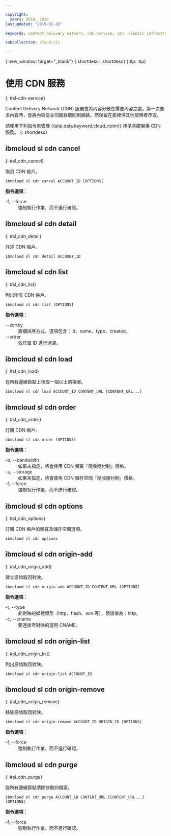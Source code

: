 ```yaml
---

copyright:
  years: 2018, 2019
lastupdated: "2019-02-26"

keywords: content delivery network, cdn service, cdn, classic infrastructure, ibmcloud sl cdn

subcollection: cloud-cli

---
```


{:new_window: target="_blank"}
{:shortdesc: .shortdesc}
{:tip: .tip}

# 使用 CDN 服務
{: #sl-cdn-service}

Content Delivery Network (CDN) 服務會將內容分散在需要內容之處。第一次要求內容時，會將內容從主伺服器取回到網路，然後留在那裡供其他使用者存取。

請使用下列指令來管理 {{site.data.keyword.cloud_notm}} 標準基礎架構 CDN 服務。
{: shortdesc}

## ibmcloud sl cdn cancel
{: #sl_cdn_cancel}

取消 CDN 帳戶。
```
ibmcloud sl cdn cancel ACCOUNT_ID [OPTIONS]
```

<strong>指令選項</strong>：
<dl>
<dt>-f, --force</dt>
<dd>強制執行作業，而不進行確認。</dd>
</dl>

## ibmcloud sl cdn detail
{: #sl_cdn_detail}

詳述 CDN 帳戶。
```
ibmcloud sl cdn detail ACCOUNT_ID
```

## ibmcloud sl cdn list
{: #sl_cdn_list}

列出所有 CDN 帳戶。
```
ibmcloud sl cdn list [OPTIONS]
```

<strong>指令選項</strong>：
<dl>
<dt>--sortby</dt>
<dd>直欄排序方式，選項包含：id、name、type、created。</dd>
<dt>--order</dt>
<dd>依訂單 ID 進行過濾。</dd>
</dl>

## ibmcloud sl cdn load
{: #sl_cdn_load}

在所有邊緣節點上快取一個以上的檔案。
```
ibmcloud sl cdn load ACCOUNT_ID CONTENT_URL [CONTENT_URL...]
```

## ibmcloud sl cdn order
{: #sl_cdn_order}

訂購 CDN 帳戶。
```
ibmcloud sl cdn order [OPTIONS]
```

<strong>指令選項</strong>：
<dl>
<dt>-b, --bandwidth</dt>
<dd>如果未指定，將會使用 CDN 頻寬「隨收隨付制」價格。</dd>
<dt>-s, --storage</dt>
<dd>如果未指定，將會使用 CDN 儲存空間「隨收隨付制」價格。</dd>
<dt>-f, --force</dt>
<dd>強制執行作業，而不進行確認。</dd>
</dl>

## ibmcloud sl cdn options
{: #sl_cdn_options}

訂購 CDN 帳戶的頻寬及儲存空間選項。
```
ibmcloud sl cdn options
```

## ibmcloud sl cdn origin-add
{: #sl_cdn_origin_add}

建立原始取回對映。
```
ibmcloud sl cdn origin-add ACCOUNT_ID CONTENT_URL [OPTIONS]
```

<strong>指令選項</strong>：
<dl>
<dt>-t, --type</dt>
<dd>此對映的媒體類型（http、flash、wm 等），預設值為：http。</dd>
<dt>-c, --cname</dt>
<dd>要連接至對映的選用 CNAME。</dd>
</dl>

## ibmcloud sl cdn origin-list
{: #sl_cdn_origin_list}

列出原始取回對映。
```
ibmcloud sl cdn origin-list ACCOUNT_ID
```

## ibmcloud sl cdn origin-remove
{: #sl_cdn_origin_remove}

移除原始取回對映。
```
ibmcloud sl cdn origin-remove ACCOUNT_ID ORIGIN_ID [OPTIONS]
```

<strong>指令選項</strong>：
<dl>
<dt>-f, --force</dt>
<dd>強制執行作業，而不進行確認。</dd>
</dl>

## ibmcloud sl cdn purge
{: #sl_cdn_purge}

從所有邊緣節點清除快取的檔案。
```
ibmcloud sl cdn purge ACCOUNT_ID CONTENT_URL [CONTENT_URL...] [OPTIONS]
```

<strong>指令選項</strong>：
<dl>
<dt>-f, --force</dt>
<dd>強制執行作業，而不進行確認。</dd>
</dl>
